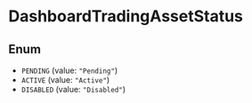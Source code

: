 # DashboardTradingAssetStatus

## Enum

* `PENDING` (value: `"Pending"`)
* `ACTIVE` (value: `"Active"`)
* `DISABLED` (value: `"Disabled"`)
